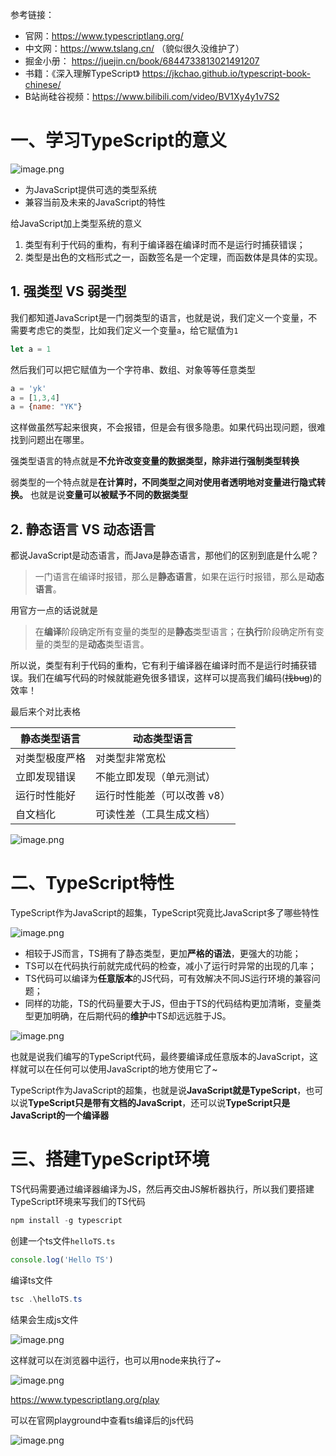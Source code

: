 参考链接：

- 官网：https://www.typescriptlang.org/ 
- 中文网：https://www.tslang.cn/ （貌似很久没维护了）
- 掘金小册： https://juejin.cn/book/6844733813021491207
- 书籍：《深入理解TypeScript》 https://jkchao.github.io/typescript-book-chinese/
- B站尚硅谷视频：https://www.bilibili.com/video/BV1Xy4y1v7S2

# 一、学习TypeScript的意义

![image.png](https://p3-juejin.byteimg.com/tos-cn-i-k3u1fbpfcp/674754547fd14767b56610dcb0517c94~tplv-k3u1fbpfcp-watermark.image?)

- 为JavaScript提供可选的类型系统
- 兼容当前及未来的JavaScript的特性

给JavaScript加上类型系统的意义

1. 类型有利于代码的重构，有利于编译器在编译时而不是运行时捕获错误；
2. 类型是出色的文档形式之一，函数签名是一个定理，而函数体是具体的实现。

## 1. 强类型 VS 弱类型

我们都知道JavaScript是一门弱类型的语言，也就是说，我们定义一个变量，不需要考虑它的类型，比如我们定义一个变量`a`，给它赋值为`1`

```js
let a = 1
```
然后我们可以把它赋值为一个字符串、数组、对象等等任意类型

```js
a = 'yk'
a = [1,3,4]
a = {name: "YK"}
```

这样做虽然写起来很爽，不会报错，但是会有很多隐患。如果代码出现问题，很难找到问题出在哪里。

强类型语言的特点就是**不允许改变变量的数据类型，除非进行强制类型转换**

弱类型的一个特点就是**在计算时，不同类型之间对使用者透明地对变量进行隐式转换。** 也就是说**变量可以被赋予不同的数据类型**




## 2. 静态语言 VS 动态语言

都说JavaScript是动态语言，而Java是静态语言，那他们的区别到底是什么呢？

> 一门语言在编译时报错，那么是**静态语言**，如果在运行时报错，那么是**动态语言**。

用官方一点的话说就是

> 在**编译**阶段确定所有变量的类型的是**静态**类型语言；在**执行**阶段确定所有变量的类型的是**动态**类型语言。

所以说，类型有利于代码的重构，它有利于编译器在编译时而不是运行时捕获错误。我们在编写代码的时候就能避免很多错误，这样可以提高我们编码(~~找bug~~)的效率！


最后来个对比表格

| 静态类型语言 | 动态类型语言 
| --- | --- 
| 对类型极度严格 | 对类型非常宽松
|立即发现错误|不能立即发现（单元测试）|
|运行时性能好|运行时性能差（可以改善 v8）|
|自文档化|可读性差（工具生成文档）|


![image.png](https://p3-juejin.byteimg.com/tos-cn-i-k3u1fbpfcp/d919b2063c9b48d49efe6c65247f1762~tplv-k3u1fbpfcp-watermark.image?)


# 二、TypeScript特性

TypeScript作为JavaScript的超集，TypeScript究竟比JavaScript多了哪些特性

![image.png](https://p9-juejin.byteimg.com/tos-cn-i-k3u1fbpfcp/6f99f0ab6228460db1091f74a7532571~tplv-k3u1fbpfcp-watermark.image?)

- 相较于JS而言，TS拥有了静态类型，更加**严格的语法**，更强大的功能；
- TS可以在代码执行前就完成代码的检查，减小了运行时异常的出现的几率；
- TS代码可以编译为**任意版本**的JS代码，可有效解决不同JS运行环境的兼容问题；
- 同样的功能，TS的代码量要大于JS，但由于TS的代码结构更加清晰，变量类型更加明确，在后期代码的**维护**中TS却远远胜于JS。


![image.png](https://p3-juejin.byteimg.com/tos-cn-i-k3u1fbpfcp/ef570319dd8e48259b9078030429e65f~tplv-k3u1fbpfcp-watermark.image?)

也就是说我们编写的TypeScript代码，最终要编译成任意版本的JavaScript，这样就可以在任何可以使用JavaScript的地方使用它了~ 


TypeScript作为JavaScript的超集，也就是说**JavaScript就是TypeScript**，也可以说**TypeScript只是带有文档的JavaScript**，还可以说**TypeScript只是JavaScript的一个编译器**



# 三、搭建TypeScript环境

TS代码需要通过编译器编译为JS，然后再交由JS解析器执行，所以我们要搭建TypeScript环境来写我们的TS代码


```powershell
npm install -g typescript
```

创建一个ts文件`helloTS.ts`


```ts
console.log('Hello TS')
```

编译ts文件

```powershell
tsc .\helloTS.ts
```

结果会生成js文件

![image.png](https://p6-juejin.byteimg.com/tos-cn-i-k3u1fbpfcp/b91cac90f7f94e209ca01364ee7b59dc~tplv-k3u1fbpfcp-watermark.image?)

这样就可以在浏览器中运行，也可以用node来执行了~

![image.png](https://p3-juejin.byteimg.com/tos-cn-i-k3u1fbpfcp/1e75d259d5b145dcb98c9943fff52cff~tplv-k3u1fbpfcp-watermark.image?)

https://www.typescriptlang.org/play

可以在官网playground中查看ts编译后的js代码

![image.png](https://p9-juejin.byteimg.com/tos-cn-i-k3u1fbpfcp/0ca32a248e864d0fb300bdb5a0dc9e5d~tplv-k3u1fbpfcp-watermark.image?)


